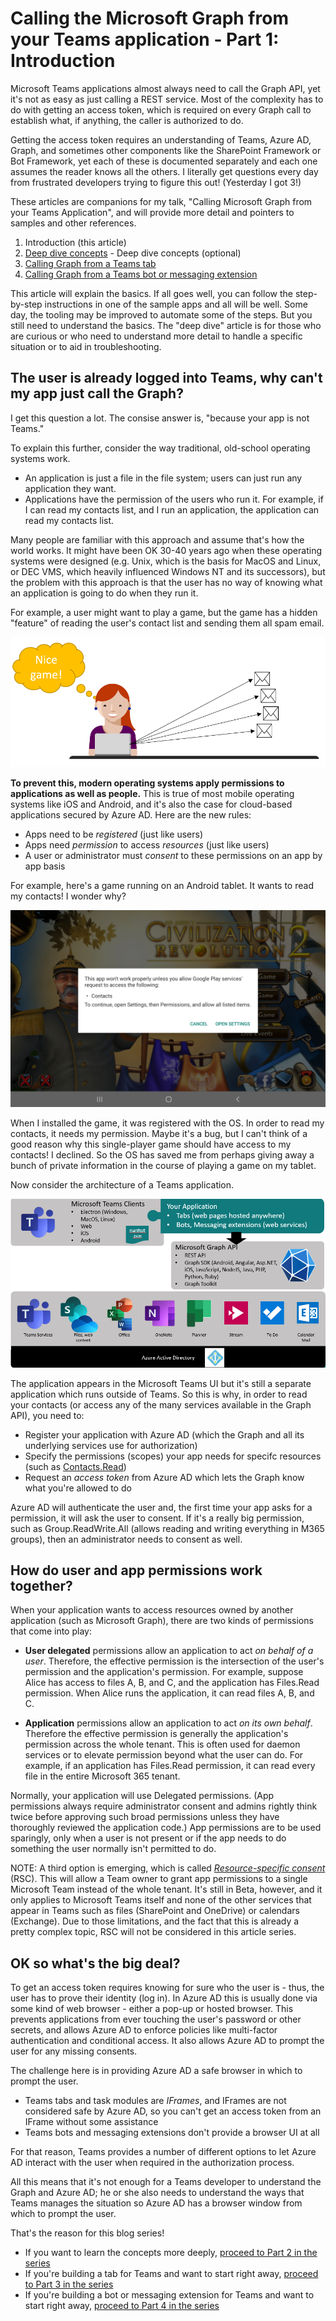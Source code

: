 # Calling the Microsoft Graph from your Teams application - Part 1: Introduction

Microsoft Teams applications almost always need to call the Graph API, yet it's not as easy as just calling a REST service. Most of the complexity has to do with getting an access token, which is required on every Graph call to establish what, if anything, the caller is authorized to do. 

Getting the access token requires an understanding of Teams, Azure AD, Graph, and sometimes other components like the SharePoint Framework or Bot Framework, yet each of these is documented separately and each one assumes the reader knows all the others. I literally get questions every day from frustrated developers trying to figure this out! (Yesterday I got 3!)

These articles are companions for my talk, "Calling Microsoft Graph from your Teams Application", and will provide more detail and pointers to samples and other references.

1. Introduction (this article)
2. [Deep dive concepts](article2.md) - Deep dive concepts (optional)
3. [Calling Graph from a Teams tab](article3.md)
4. [Calling Graph from a Teams bot or messaging extension](article4.md)

This article will explain the basics. If all goes well, you can follow the step-by-step instructions in one of the sample apps and all will be well. Some day, the tooling may be improved to automate some of the steps. But you still need to understand the basics. The "deep dive" article is for those who are curious or who need to understand more detail to handle a specific situation or to aid in troubleshooting.

## The user is already logged into Teams, why can't my app just call the Graph?

I get this question a lot. The consise answer is, "because your app is not Teams."

To explain this further, consider the way traditional, old-school operating systems work.

 * An application is just a file in the file system; users can just run any application they want.
 * Applications have the permission of the users who run it. For example, if I can read my contacts list, and I run an application, the application can read my contacts list.

Many people are familiar with this approach and assume that's how the world works. It might have been OK 30-40 years ago when these operating systems were designed (e.g. Unix, which is the basis for MacOS and Linux, or DEC VMS, which heavily influenced Windows NT and its successors), but the problem with this approach is that the user has no way of knowing what an application is going to do when they run it.

For example, a user might want to play a game, but the game has a hidden "feature" of reading the user's contact list and sending them all spam email.

![Program sends spam](CallGraphFromTeams-001.png)

**To prevent this, modern operating systems apply permissions to applications as well as people.** This is true of most mobile operating systems like iOS and Android, and it's also the case for  cloud-based applications secured by Azure AD. Here are the new rules:

 * Apps need to be *registered* (just like users)
 * Apps need *permission* to access *resources* (just like users)
 * A user or administrator must *consent* to these permissions on an app by app basis

 For example, here's a game running on an Android tablet. It wants to read my contacts! I wonder why?

 ![Program wants permission for my contacts list](CallGraphFromTeams-002.jpg)

When I installed the game, it was registered with the OS. In order to read my contacts, it needs my permission. Maybe it's a bug, but I can't think of a good reason why this single-player game should have access to my contacts!  I declined. So the OS has saved me from perhaps giving away a bunch of private information in the course of playing a game on my tablet.

Now consider the architecture of a Teams application.

![Diagram of the Teams client and a Teams app showing they are not the same application](CallGraphFromTeams-003.png)

The application appears in the Microsoft Teams UI but it's still a separate application which runs outside of Teams. So this is why, in order to read your contacts (or access any of the many services available in the Graph API), you need to:

 * Register your application with Azure AD (which the Graph and all its underlying services use for authorization)
 * Specify the permissions (scopes) your app needs for specifc resources (such as [Contacts.Read](https://docs.microsoft.com/en-us/graph/permissions-reference#contacts-permissions))
 * Request an _access token_ from Azure AD which lets the Graph know what you're allowed to do

Azure AD will authenticate the user and, the first time your app asks for a permission, it will ask the user to consent. If it's a really big permission, such as Group.ReadWrite.All (allows reading and writing everything in M365 groups), then an administrator needs to consent as well.
 
## How do user and app permissions work together?

When your application wants to access resources owned by another application (such as Microsoft Graph), there are two kinds of permissions that come into play:

  * **User delegated** permissions allow an application to act _on behalf of a user_. Therefore, the effective permission is the intersection of the user's permission and the application's permission. For example, suppose Alice has access to files A, B, and C, and the application has Files.Read permission. When Alice runs the application, it can read files A, B, and C.

  * **Application** permissions allow an application to act _on its own behalf_. Therefore the effective permission is generally the application's permission across the whole tenant. This is often used for daemon services or to elevate permission beyond what the user can do. For example, if an application has Files.Read permission, it can read every file in the entire Microsoft 365 tenant.

Normally, your application will use Delegated permissions. (App permissions always require administrator consent and admins rightly think twice before approving such broad permissions unless they have thoroughly reviewed the application code.) App permissions are to be used sparingly, only when a user is not present or if the app needs to do something the user normally isn't permitted to do.

NOTE: A third option is emerging, which is called [_Resource-specific consent_](https://docs.microsoft.com/en-us/microsoftteams/platform/graph-api/rsc/resource-specific-consent) (RSC). This will allow a Team owner to grant app permissions to a single Microsoft Team instead of the whole tenant. It's still in Beta, however, and it only applies to Microsoft Teams itself and none of the other services that appear in Teams such as files (SharePoint and OneDrive) or calendars (Exchange). Due to those limitations, and the fact that this is already a pretty complex topic, RSC will not be considered in this article series.

## OK so what's the big deal?

To get an access token requires knowing for sure who the user is - thus, the user has to prove their identity (log in). In Azure AD this is usually done via some kind of web browser - either a pop-up or hosted browser. This prevents applications from ever touching the user's password or other secrets, and allows Azure AD to enforce policies like multi-factor authentication and conditional access. It also allows Azure AD to prompt the user for any missing consents.

The challenge here is in providing Azure AD a safe browser in which to prompt the user.

 * Teams tabs and task modules are _IFrames_, and IFrames are not considered safe by Azure AD, so you can't get an access token from an IFrame without some assistance
 * Teams bots and messaging extensions don't provide a browser UI at all

For that reason, Teams provides a number of different options to let Azure AD interact with the user when required in the authorization process.

All this means that it's not enough for a Teams developer to understand the Graph and Azure AD; he or she also needs to understand the ways that Teams manages the situation so Azure AD has a browser window from which to prompt the user.

That's the reason for this blog series!

* If you want to learn the concepts more deeply, [proceed to Part 2 in the series](article2.md)
* If you're building a tab for Teams and want to start right away, [proceed to Part 3 in the series](article3.md)
* If you're building a bot or messaging extension for Teams and want to start right away, [proceed to Part 4 in the series](article4.md)






